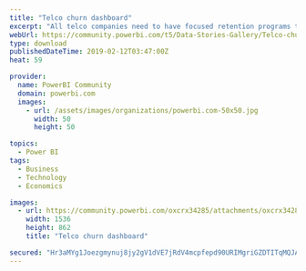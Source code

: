 ```yaml
---
title: "Telco churn dashboard"
excerpt: "All telco companies need to have focused retention programs to mitigate the risk of losing customers by profiling and predicting churners and taking"
webUrl: https://community.powerbi.com/t5/Data-Stories-Gallery/Telco-churn-dashboard/m-p/621679
type: download
publishedDateTime: 2019-02-12T03:47:00Z
heat: 59

provider:
  name: PowerBI Community
  domain: powerbi.com
  images:
    - url: /assets/images/organizations/powerbi.com-50x50.jpg
      width: 50
      height: 50

topics:
  - Power BI
tags:
  - Business
  - Technology
  - Economics

images:
  - url: https://community.powerbi.com/oxcrx34285/attachments/oxcrx34285/DataStoriesGallery/2480/1/thumbnail.PNG
    width: 1536
    height: 862
    title: "Telco churn dashboard"

secured: "Hr3aMYg1Joezgmynuj8jy2gV1dVE7jRdV4mcpfepd90URIMgriGZDTITqMQJApskOqlItd0JysEYF2Bmy6IsL5r134jRYH+7Q30pQlZw3QBwS9JjXEzgCapXrq4pA/0pHUFXSWTSED/fCm1JMxVjXm4ZyB3vX6FfOL65hQJnJ+3Pjqov9gAGSdVnzBJNEN/dmfvoK0Mc8cqd6VIyXYp6vj7JM4L/jNHIzunYUbGZRfD54CEzlKtwWAMkJ8nZQvURCWadDQiK4I277zj8CfzRDyvYkVNzlN8d/onuQKyJvqyw8QFDDDnEb6j0HRYSj7cMqvpDEjZqhF4SC3KFWMA38/CY0m8GDfu7/PyxaJ8y2fbz2bAZN96hl6uLwcdFZK/f;DVF4gwGNHRA6WNV5pMD5BQ=="
---
```


